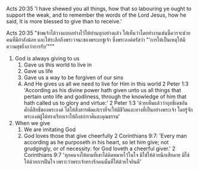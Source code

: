 Acts 20:35 'I have shewed you all things, how that so labouring ye ought to support the weak, and to remember the words of the Lord Jesus, how he said, It is more blessed to give than to receive.'

Acts 20:35 "ข้าพเจ้าได้วางแบบอย่างไว้ให้ท่านทุกอย่างแล้ว ให้เห็นว่าโดยทำงานเช่นนี้ควรจะช่วยคนที่มีกำลังน้อย และให้ระลึกถึงพระวจนะของพระเยซูเจ้า ซึ่งพระองค์ตรัสว่า "‘การให้เป็นเหตุให้มีความสุขยิ่งกว่าการรับ’"”"

1. God is always giving to us
   1. Gave us this world to live in
   2. Gave us life
   3. Gave us a way to be forgiven of our sins
   4. And He gives us all we need to live for Him in this world
      2 Peter 1:3 'According as his divine power hath given unto us all things that pertain unto life and godliness, through the knowledge of him that hath called us to glory and virtue:'
      2 Peter 1:3 'ด้วยเห็นแล้วว่าฤทธิ์เดชอันศักดิ์สิทธิ์ของพระองค์ ได้ให้สิ่งสารพัดแก่เราที่จะให้มีชีวิตและทางที่เป็นอย่างพระเจ้า โดยรู้จักพระองค์ผู้ได้ทรงเรียกเราให้ถึงสง่าราศีและคุณธรรม'
2. When we give
   1. We are imitating God
   2. God loves those that give cheerfully
      2 Corinthians 9:7: 'Every man according as he purposeth in his heart, so let him give; not grudgingly, or of necessity: for God loveth a cheerful giver.'
      2 Corinthians 9:7 'ทุกคนจงให้ตามที่เขาได้คิดหมายไว้ในใจ มิใช่ให้ด้วยนึกเสียดาย มิใช่ให้ด้วยการฝืนใจ เพราะว่าพระเจ้าทรงรักคนนั้นที่ให้ด้วยใจยินดี'